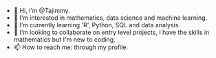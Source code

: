 - 👋 Hi, I’m @Tajimmy.
- 👀 I’m interested in mathematics, data science and machine learning.
- 🌱 I’m currently learning 'R', Python, SQL and data analysis.
- 💞️ I’m looking to collaborate on entry level projects, I have the skills in mathematics but I'm new to coding.
- 📫 How to reach me: through my profile.

<!---
Tajimmy/Tajimmy is a ✨ special ✨ repository because its `README.md` (this file) appears on your GitHub profile.
You can click the Preview link to take a look at your changes.
--->
